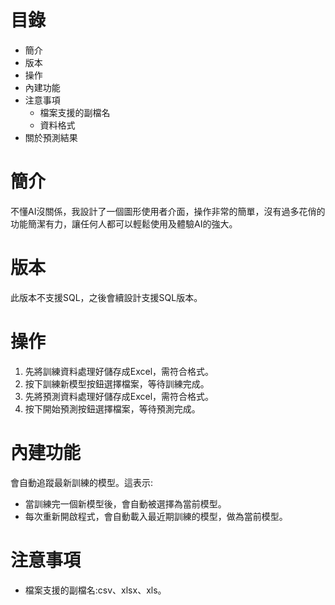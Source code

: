 # 目錄
- 簡介
- 版本
- 操作
- 內建功能
- 注意事項
  - 檔案支援的副檔名
  - 資料格式
- 關於預測結果
# 簡介
不懂AI沒關係，我設計了一個圖形使用者介面，操作非常的簡單，沒有過多花俏的功能簡潔有力，讓任何人都可以輕鬆使用及體驗AI的強大。
# 版本
此版本不支援SQL，之後會續設計支援SQL版本。
# 操作
1. 先將訓練資料處理好儲存成Excel，需符合格式。
2. 按下訓練新模型按鈕選擇檔案，等待訓練完成。
3. 先將預測資料處理好儲存成Excel，需符合格式。
4. 按下開始預測按鈕選擇檔案，等待預測完成。
# 內建功能
會自動追蹤最新訓練的模型。這表示:
- 當訓練完一個新模型後，會自動被選擇為當前模型。
- 每次重新開啟程式，會自動載入最近期訓練的模型，做為當前模型。
# 注意事項
- 檔案支援的副檔名:csv、xlsx、xls。
